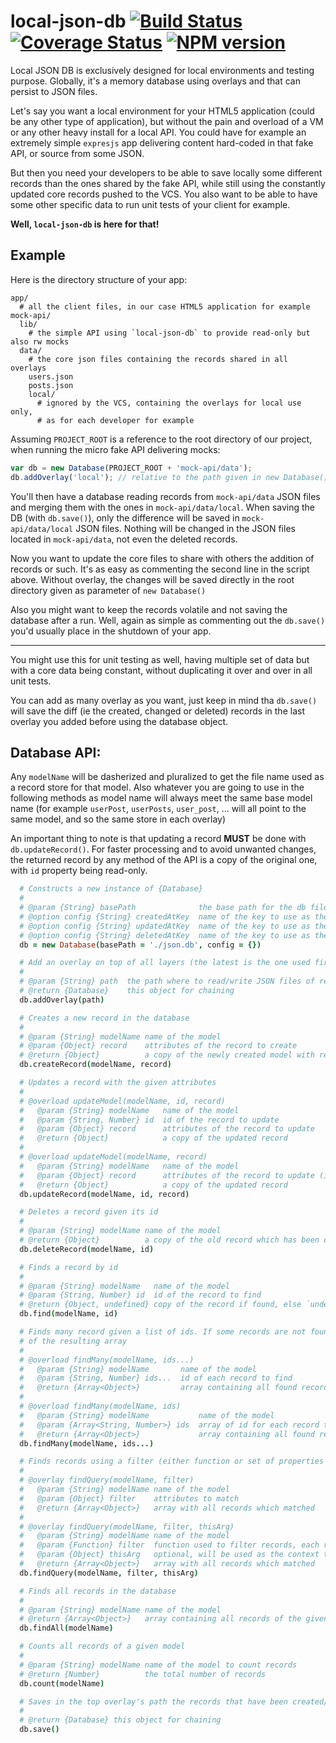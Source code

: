 local-json-db [![Build Status](https://travis-ci.org/huafu/local-json-db.svg?branch=master)](https://travis-ci.org/huafu/local-json-db) [![Coverage Status](https://coveralls.io/repos/huafu/local-json-db/badge.png?branch=master)](https://coveralls.io/r/huafu/local-json-db?branch=master) [![NPM version](https://badge.fury.io/js/local-json-db.png)](http://badge.fury.io/js/local-json-db)
=============

Local JSON DB is exclusively designed for local environments and testing purpose. Globally, it's a
memory database using overlays and that can persist to JSON files.

Let's say you want a local environment for your HTML5 application (could be any other type of
application), but without the pain and overload of a VM or any other heavy install for a local API.
You could have for example an extremely simple `expresjs` app delivering content hard-coded in that
fake API, or source from some JSON.

But then you need your developers to be able to save locally some different records than the ones
shared by the fake API, while still using the constantly updated core records pushed to the VCS.
You also want to be able to have some other specific data to run unit tests of your client for example.

**Well, `local-json-db` is here for that!**


## Example

Here is the directory structure of your app:
```
app/
  # all the client files, in our case HTML5 application for example
mock-api/
  lib/
    # the simple API using `local-json-db` to provide read-only but also rw mocks
  data/
    # the core json files containing the records shared in all overlays
    users.json
    posts.json
    local/
      # ignored by the VCS, containing the overlays for local use only,
      # as for each developer for example
```

Assuming `PROJECT_ROOT` is a reference to the root directory of our project, when running the micro
fake API delivering mocks:

```js
var db = new Database(PROJECT_ROOT + 'mock-api/data');
db.addOverlay('local'); // relative to the path given in new Database()
```

You'll then have a database reading records from `mock-api/data` JSON files and merging them with
the ones in `mock-api/data/local`. When saving the DB (with `db.save()`), only the difference
will be saved in `mock-api/data/local` JSON files. Nothing will be changed in the JSON files
located in `mock-api/data`, not even the deleted records.

Now you want to update the core files to share with others the addition of records or such. It's
as easy as commenting the second line in the script above. Without overlay, the changes will be
saved directly in the root directory given as parameter of `new Database()`

Also you might want to keep the records volatile and not saving the database after a run. Well,
again as simple as commenting out the `db.save()` you'd usually place in the shutdown of your app.
    
---

You might use this for unit testing as well, having multiple set of data but with a core data being
constant, without duplicating it over and over in all unit tests.

You can add as many overlay as you want, just keep in mind tha `db.save()` will save the diff (ie the
created, changed or deleted) records in the last overlay you added before using the database object.


## Database API:

Any `modelName` will be dasherized and pluralized to get the file name used as a record store for
that model. Also whatever you are going to use in the following methods as model name will always
meet the same base model name (for example `userPost`, `userPosts`, `user_post`, ... will all point
to the same model, and so the same store in each overlay)

An important thing to note is that updating a record **MUST** be done with `db.updateRecord()`. For
faster processing and to avoid unwanted changes, the returned record by any method of the API is a
copy of the original one, with `id` property being read-only.


```coffee
  # Constructs a new instance of {Database}
  #
  # @param {String} basePath              the base path for the db files, hosting base JSON files of any added overlay
  # @option config {String} createdAtKey  name of the key to use as the `createdAt` flag for a record
  # @option config {String} updatedAtKey  name of the key to use as the `updatedAt` flag for a record
  # @option config {String} deletedAtKey  name of the key to use as the `deletedAt` flag for a record (default `__deleted`)
  db = new Database(basePath = './json.db', config = {})

  # Add an overlay on top of all layers (the latest is the one used first, then come the others in order until the base)
  #
  # @param {String} path  the path where to read/write JSON files of records, relative to the base path
  # @return {Database}    this object for chaining
  db.addOverlay(path)

  # Creates a new record in the database
  #
  # @param {String} modelName name of the model
  # @param {Object} record    attributes of the record to create
  # @return {Object}          a copy of the newly created model with read-only `id`
  db.createRecord(modelName, record)

  # Updates a record with the given attributes
  #
  # @overload updateModel(modelName, id, record)
  #   @param {String} modelName   name of the model
  #   @param {String, Number} id  id of the record to update
  #   @param {Object} record      attributes of the record to update
  #   @return {Object}            a copy of the updated record
  #
  # @overload updateModel(modelName, record)
  #   @param {String} modelName   name of the model
  #   @param {Object} record      attributes of the record to update (including its id)
  #   @return {Object}            a copy of the updated record
  db.updateRecord(modelName, id, record)

  # Deletes a record given its id
  #
  # @param {String} modelName name of the model
  # @return {Object}          a copy of the old record which has been deleted
  db.deleteRecord(modelName, id)

  # Finds a record by id
  #
  # @param {String} modelName   name of the model
  # @param {String, Number} id  id of the record to find
  # @return {Object, undefined} copy of the record if found, else `undefined`
  db.find(modelName, id)

  # Finds many record given a list of ids. If some records are not found, they'll just be filtered out
  # of the resulting array
  #
  # @overload findMany(modelName, ids...)
  #   @param {String} modelName       name of the model
  #   @param {String, Number} ids...  id of each record to find
  #   @return {Array<Object>}         array containing all found records
  #
  # @overload findMany(modelName, ids)
  #   @param {String} modelName           name of the model
  #   @param {Array<String, Number>} ids  array of id for each record to find
  #   @return {Array<Object>}             array containing all found records
  db.findMany(modelName, ids...)

  # Finds records using a filter (either function or set of properties to match)
  #
  # @overlay findQuery(modelName, filter)
  #   @param {String} modelName name of the model
  #   @param {Object} filter    attributes to match
  #   @return {Array<Object>}   array with all records which matched
  #
  # @overlay findQuery(modelName, filter, thisArg)
  #   @param {String} modelName name of the model
  #   @param {Function} filter  function used to filter records, each record is given as the first parameter
  #   @param {Object} thisArg   optional, will be used as the context to run the filter function
  #   @return {Array<Object>}   array with all records which matched
  db.findQuery(modelName, filter, thisArg)

  # Finds all records in the database
  #
  # @param {String} modelName name of the model
  # @return {Array<Object>}   array containing all records of the given model
  db.findAll(modelName)

  # Counts all records of a given model
  #
  # @param {String} modelName name of the model to count records
  # @return {Number}          the total number of records
  db.count(modelName)

  # Saves in the top overlay's path the records that have been created/modified or deleted
  #
  # @return {Database} this object for chaining
  db.save()
```
